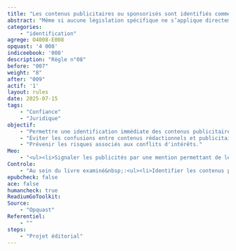 ```yaml
---
title: "Les contenus publicitaires ou sponsorisés sont identifiés comme tels"
abstract: "Même si aucune législation spécifique ne s’applique directement au livre concernant l’identification des contenus publicitaires ou sponsorisés, il reste essentiel de distinguer clairement ces éléments du contenu éditorial. Signaler explicitement la présence de publicité ou de contenu sponsorisé, lorsqu’ils existent, permet d’informer le lecteur sur la nature des informations et de préserver l’intégrité de l’ouvrage. Cette démarche s’inscrit dans le respect des principes généraux de transparence et d’honnêteté, afin d’éviter toute confusion ou pratique trompeuse. La mention « publicité » ou « contenu sponsorisé » doit ainsi être clairement visible pour garantir la confiance du lecteur."
categories: 
    - "identification"
agrege: O4008-E008
opquast: '4 008'
indiceebook: '008'
description: "Règle n°08"
before: "007"
weight: "8"
after: "009"
actif: '1'
layout: rules
date: 2025-07-15
tags: 
    - "Confiance"
    - "Juridique"
objectif: 
    - "Permettre une identification immédiate des contenus publicitaires ou sponsorisés."
    - "Éviter les confusions entre contenus rédactionnels et publicitaires."
    - "Prévenir les risques associés aux conflits d'intérêts."
Meo: 
    - "<ul><li>Signaler les publicités par une mention permettant de les identifier (publicité, pub, partenariats…).</li><li>Dans la mesure du possible, séparer graphiquement la publicité du reste du contenu.</li> </ul>"
Controle: 
    - "Au sein du livre examiné&nbsp;:<ul><li>Identifier les contenus publicitaires.</li><li>Vérifier que tous les espaces dédiés à la publicité se différencient du reste du contenu et comportent une mention permettant de les identifier sans ambiguïté&nbsp;: typiquement, la mention «  publicité&nbsp;» affichée au-dessus ou en dessous du contenu concerné.</li> </ul>"
epubcheck: false
ace: false
humancheck: true
ReadiumGoToolkit: 
Source: 
    - "Opquast"
Referentiel: 
    - ""
steps: 
    - "Projet éditorial"
---
```

